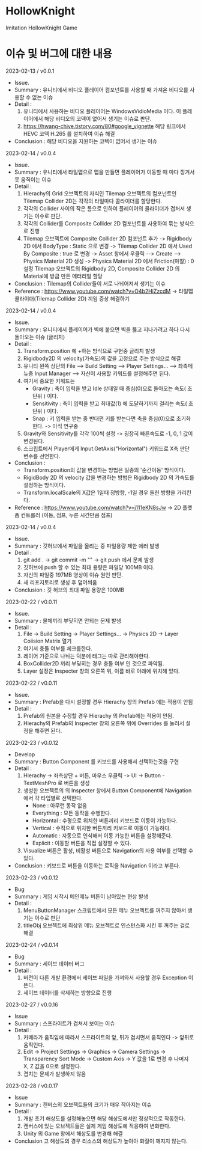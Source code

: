 # HollowKnight

Imitation HollowKnight Game

# 이슈 및 버그에 대한 내용

<!--  예시
2023-02-10 / v0.0.0
 - Issue.
 - Summary : 유니티 2D 프로젝트에서 오브젝트 드래그를 구현할 때 IPointMoveHandler 사용해서 구현하는 중 이슈발생.
 - Detail :
     1. IPointerMoveHandler 에서 콜하는 OnPointerMove 메서드는 IDragHandler 에서 구현하는 OnDrag 메서드보다
		호출 속도가 느려서 오브젝트 드래그 도중에 오브젝트를 놓친다. 이후에는 OnDrag 메서드를 사용해서
		구현하는 것이 더 나은 방식인 것으로 추정된다.
	2. IPointerEventData 에서 가지고 오는 마우스 position 을 기준으로 오브젝트 위치를 계산할 때 오브젝트
		자신의 피벗(Center) 위치 만큼의 오차가 발생했다. 오브젝트의 Local 포지션을 마우스 포인터를 기준으로
		절대좌표로 재설정 했을 때 피벗 이슈가 발생하는 것을 확인했다. 이후에는 오브젝트를 움직일 때
		절대좌표가 아닌 상대적인 움직임(즉, Delta)을 더해서 연산하는 방식이 오차가 적을 것으로 추정된다.
	3. 캔버스 하위에 위치한 오브젝트를 움직일 때 Local position을 연산해서 움직이면 Anchor의 Pivot과 Canvas의
		ScaleFactor 값 만큼의 오차가 발생하게 된다. 이후에는 Local position이 아닌, Anchored position과
		ScaleFactor 값을 고려해서 연산하는 것이 오차가 적을 것으로 추정된다.
 - Conclusion : 결과 내용 -->

2023-02-13 / v0.0.1

- Issue.
- Summary : 유니티에서 비디오 플레이어 컴포넌트를 사용할 때 가져온 비디오를 사용할 수 없는 이슈
- Detail :
  1. 유니티에서 사용하는 비디오 플레이어는 WindowsVidioMedia 이다. 이 플레이어에서 해당 비디오의 코덱이
     없어서 생기는 이슈로 판단.
  2. https://hwang-chive.tistory.com/80#google_vignette 해당 링크에서 HEVC 코덱 H.265 를 설치하여
     이슈 해결
- Conclusion : 해당 비디오을 지원하는 코텍이 없어서 생기는 이슈

2023-02-14 / v0.0.4

- Issue.
- Summary : 유니티에서 타일맵으로 맵을 만들면 플레이어가 이동할 때 마다 낑겨서 못 움직이는 이슈
- Detail :
  1. Hierachy의 Grid 오브젝트의 자식인 Tilemap 오브젝트의 컴포넌트인 Tilemap Collider 2D는 각각의 타일마다
     콜라이더를 할당한다.
  2. 각각의 Collider 사이의 작은 틈으로 인하여 플레이어의 콜라이더가 겹처서 생기는 이슈로 판단.
  3. 각각의 Collider를 Composite Collider 2D 컴포넌트를 사용하여 묶는 방식으로 진행
  4. Tilemap 오브젝트에 Composite Collider 2D 컴포넌트 추가 ->
     Rigidbody 2D 에서 BodyType : Static 으로 변경 ->
     Tilemap Collider 2D 에서 Used By Composite : true 로 변경 ->
     Asset 창에서 우클릭 --> Create --> Physics Material 2D 생성 ->
     Physics Material 2D 에서 Friction(마찰) : 0 설정
     Tilemap 오브젝트의 Rigidbody 2D, Composite Collider 2D 의 Material에 방금 만든 메터리얼 할당
- Conclusion : Tilemap의 Collider들이 서로 나뉘어져서 생기는 이슈
- Reference : https://www.youtube.com/watch?v=O4b2HiZzcdM -> 타일맵 콜라이더(Tilemap Collider 2D) 끼임 증상 해결하기

2023-02-14 / v0.0.4

- Issue.
- Summary : 유니티에서 플레이어가 벽에 붙으면 벽을 뚫고 지나가려고 하다 다시 돌아오는 이슈 (글리치)
- Detail :
  1. Transform.position 에 +하는 방식으로 구현중 글리치 발생
  2. Rigidbody2D 의 velocity(가속도)의 값을 고정으로 주는 방식으로 해결
  3. 유니티 왼쪽 상단의 File --> Build Setting --> Player Settings... --> 좌측메뉴중 Input Manager -->
     자신이 사용할 키워드를 설정해주면 된다.
  4. 여기서 중요한 키워드는
     - Gravity : 축이 입력을 받고 Idle 상태일 때 중심(0)으로 돌아오는 속도( 초 단위 ) 이다.
     - Sensitivity : 축이 입력을 받고 최대값(1) 에 도달하기까지 걸리는 속도( 초 단위 ) 이다.
     - Snap : 키 입력을 받는 중 반대편 키를 받는다면 축을 중심(0)으로 초기화 한다. -> 아직 연구중
  5. Gravity와 Sensitivity를 각각 100씩 설정 -> 굉장히 빠른속도로 -1, 0, 1 값이 변경된다.
  6. 스크립트에서 Player에게 Input.GetAxis("Horizontal") 키워드로 X축 판단 변수를 선언한다.
- Conclusion :
  - Transform.position의 값을 변경하는 방법은 일종의 '순간이동' 방식이다.
  - RigidBody 2D 의 velocity 값을 변경하는 방법은 Rigidbody 2D 의 가속도를 설정하는 방식이다.
  - Transform.localScale의 X값은 1일때 정방향, -1일 경우 돌린 방향을 가리킨다.
- Reference : https://www.youtube.com/watch?v=j111eKN8sJw -> 2D 플랫폼 컨트롤러 (이동, 점프, 누른 시간만큼 점프)

2023-02-14 / v0.0.4

- Issue.
- Summary : 깃허브에서 파일을 올리는 중 파일용량 제한 에러 발생
- Detail :
  1. git add . -> git commit -m "" -> git push 에서 문제 발생
  2. 깃허브에 push 할 수 있는 최대 용량은 파일당 100MB 이다.
  3. 자신의 파일중 197MB 영상이 이슈 원인 판단.
  4. 새 리포지토리로 생성 후 덮어씌움
- Conclusion : 깃 허브의 최대 파일 용량은 100MB

2023-02-22 / v0.0.11

- Issue.
- Summary : 물체끼리 부딪히면 안되는 문제 발생
- Detail :
  1. File -> Build Setting -> Player Settings... -> Physics 2D -> Layer Coiision Matrix 열기
  2. 여기서 충돌 여부를 체크를한다.
  3. 레이어 기준으로 나뉘는 덕분에 태그는 따로 관리해야한다.
  4. BoxCollider2D 끼리 부딪히는 경우 충돌 여부 인 것으로 파악됨.
  5. Layer 설정은 Inspecter 창의 오른쪽 위, 이름 바로 아래에 위치해 있다.

2023-02-22 / v0.0.11

- Issue.
- Summary : Prefab을 다시 설정할 경우 Hierachy 창의 Prefab 에는 적용이 안됨
- Detail :
  1. Prefab의 원본을 수정할 경우 Hierachy 의 Prefab에는 적용이 안됨.
  2. Hierachy의 Prefab의 Inspecter 창의 오른쪽 위에 Overrides 를 눌러서 설정을 해주면 된다.

2023-02-23 / v0.0.12

- Develop
- Summary : Button Component 를 키보드를 사용해서 선택하는것을 구현
- Detail :
  1. Hierachy -> 좌측상단 + 버튼, 마우스 우클릭 -> UI -> Button - TextMeshPro 로 버튼을 생성
  2. 생성한 오브젝트의 의 Inspecter 창에서 Button Component에 Navigation에서 각 타입별로 선택한다.
     - None : 아무런 동작 없음
     - Everything : 모든 동작을 수행한다.
     - Horizontal : 수평으로 위치한 버튼끼리 키보드로 이동이 가능하다.
     - Vertical : 수직으로 위치한 버튼끼리 키보드로 이동이 가능하다.
     - Automatic : 자동으로 인식해서 이동 가능한 버튼을 설정해준다.
     - Explicit : 이동할 버튼을 직접 설정할 수 있다.
  3. Visualize 버튼은 활성, 비활성 버튼으로 Navigation의 사용 여부를 선택할 수 있다.
- Conclusion : 키보드로 버튼을 이동하는 로직을 Navigation 이라고 부른다.

2023-02-23 / v0.0.12

- Bug
- Summary : 게임 시작시 메인메뉴 버튼이 남아있는 현상 발생
- Detail :
  1. MenuButtonManager 스크립트에서 모든 메뉴 오브젝트를 꺼주지 않아서 생기는 이슈로 판단
  2. titleObj 오브젝트에 최상위 메뉴 오브젝트로 인스턴스화 시킨 후 꺼주는 걸로 해결

2023-02-24 / v0.0.14

- Bug
- Summary : 세이브 데이터 버그
- Detail :
  1. 버전이 다른 개발 환경에서 세이브 파일을 가져와서 사용할 경우 Exception 이 뜬다.
  2. 세이브 데이터를 삭제하는 방향으로 진행

2023-02-27 / v0.0.16

- Issue
- Summary : 스프라이트가 겹쳐서 보이는 이슈
- Detail :
  1. 카메라가 움직임에 따라서 스프라이트의 앞, 뒤가 겹치면서 움직인다 -> 앞뒤로 움직인다.
  2. Edit -> Project Settings -> Graphics -> Camera Settings -> Transparency Sort Mode -> Custom Axis ->
     Y 값을 1로 변경 후 나머지 X, Z 값을 0으로 설정한다.
  3. 겹치는 문제가 발생하지 않음

2023-02-28 / v0.0.17

- Issue
- Summary : 캔버스의 오브젝트들의 크기가 매우 작아지는 이슈
- Detail :
  1. 개발 초기 해상도를 설정해놓으면 해당 해상도에서만 정상적으로 작동한다.
  2. 캔버스에 있는 오브젝트들은 실제 게임 해상도에 적응하여 변화한다.
  3. Unity 의 Game 창에서 해상도를 변경해 해결
- Conclusion 고 해상도의 경우 리소스의 해상도가 높아야 화질이 깨지지 않는다.
